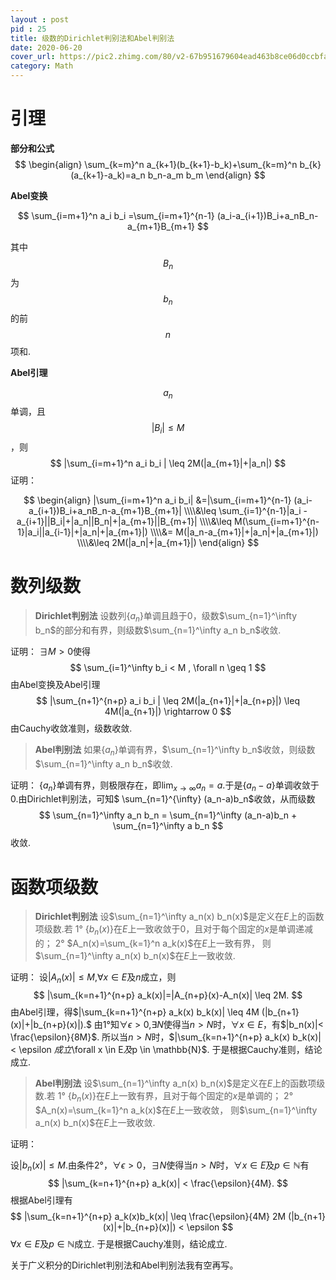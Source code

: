 ```yaml
---
layout : post
pid : 25
title: 级数的Dirichlet判别法和Abel判别法
date: 2020-06-20 
cover_url: https://pic2.zhimg.com/80/v2-67b951679604ead463b8ce06d0ccbfa6_720w.jpg
category: Math
---
```


# 引理

**部分和公式**
$$
\begin{align}
\sum_{k=m}^n a_{k+1}(b_{k+1}-b_k)+\sum_{k=m}^n b_{k}(a_{k+1}-a_k)=a_n b_n-a_m b_m
\end{align}
$$

**Abel变换**

$$
\sum_{i=m+1}^n a_i b_i =\sum_{i=m+1}^{n-1} (a_i-a_{i+1})B_i+a_nB_n-a_{m+1}B_{m+1}
$$


其中$$B_n$$为$$b_n$$的前$$n$$项和.

**Abel引理**

$$a_n$$ 单调，且$$|B_i| \leq M$$，则
$$
|\sum_{i=m+1}^n a_i b_i | \leq 2M(|a_{m+1}|+|a_n|)
$$
证明：

$$
\begin{align}
|\sum_{i=m+1}^n a_i b_i| &=|\sum_{i=m+1}^{n-1} (a_i-a_{i+1})B_i+a_nB_n-a_{m+1}B_{m+1}|
\\\\&\leq
\sum_{i=1}^{n-1}|a_i - a_{i+1}||B_i|+|a_n||B_n|+|a_{m+1}||B_{m+1}|
\\\\&\leq
M(\sum_{i=m+1}^{n-1}|a_i||a_{i-1}|+|a_n|+|a_{m+1}|)
\\\\&=
M(|a_n-a_{m+1}|+|a_n|+|a_{m+1}|)
\\\\&\leq
2M(|a_n|+|a_{m+1}|)
\end{align}
$$

# 数列级数

> **Dirichlet判别法** 设数列$\{a_n\}$单调且趋于$0$，级数$\sum_{n=1}^\infty b_n$的部分和有界，则级数$\sum_{n=1}^\infty a_n b_n$收敛.

证明：
$\exists M>0$使得
$$
\sum_{i=1}^\infty b_i < M , \forall n \geq 1
$$
由Abel变换及Abel引理
$$
|\sum_{n+1}^{n+p} a_i b_i | \leq 2M(|a_{n+1}|+|a_{n+p}|) \leq 4M(|a_{n+1}|) \rightarrow 0
$$
由Cauchy收敛准则，级数收敛.

> **Abel判别法** 如果$\{a_n\}$单调有界，$\sum_{n=1}^\infty b_n$收敛，则级数$\sum_{n=1}^\infty a_n b_n$收敛.

证明：
$\{a_n\}$单调有界，则极限存在，即$\lim_{x\to \infty} a_n =a$.于是$\{a_n-a\}$单调收敛于$0$.由Dirichlet判别法，可知$ \sum_{n=1}^{\infty} (a_n-a)b_n$收敛，从而级数
$$
\sum_{n=1}^\infty a_n b_n = \sum_{n=1}^\infty (a_n-a)b_n + \sum_{n=1}^\infty a b_n
$$
收敛.

# 函数项级数

> **Dirichlet判别法** 设$\sum_{n=1}^\infty a_n(x) b_n(x)$是定义在$E$上的函数项级数.若
> 1° $\{b_n(x)\}$在$E$上一致收敛于$0$，且对于每个固定的$x$是单调递减的；
> 2° $A_n(x)=\sum_{k=1}^n a_k(x)$在$E$上一致有界，
> 则$\sum_{n=1}^\infty a_n(x) b_n(x)$在$E$上一致收敛.

证明：
设$|A_n(x)| \leq M$,$\forall x \in E$及$n$成立，则
$$
|\sum_{k=n+1}^{n+p} a_k(x)|=|A_{n+p}(x)-A_n(x)| \leq 2M.
$$
由Abel引理，得$|\sum_{k=n+1}^{n+p} a_k(x) b_k(x)| \leq 4M (|b_{n+1}(x)|+|b_{n+p}(x)|).$
由1°知$\forall  \epsilon > 0$,$\exists N$使得当$n>N$时，$\forall x \in E$，有$|b_n(x)|< \frac{\epsilon}{8M}$.
所以当$n>N$时，$|\sum_{k=n+1}^{n+p} a_k(x) b_k(x)| < \epsilon $成立$\forall x \in E$及$p \in \mathbb{N}$.
于是根据Cauchy准则，结论成立.


> **Abel判别法** 设$\sum_{n=1}^\infty a_n(x) b_n(x)$是定义在$E$上的函数项级数.若
> 1° $\{b_n(x)\}$在$E$上一致有界，且对于每个固定的$x$是单调的；
> 2° $A_n(x)=\sum_{k=1}^n a_k(x)$在$E$上一致收敛，
> 则$\sum_{n=1}^\infty a_n(x) b_n(x)$在$E$上一致收敛.

证明：

设$|b_n(x)| \leq M$.由条件2°，$\forall  \epsilon > 0$，$\exists N$使得当$n>N$时，$\forall x \in E$及$p \in \mathbb{N}$有
$$
|\sum_{k=n+1}^{n+p} a_k(x)| < \frac{\epsilon}{4M}.
$$
根据Abel引理有
$$
|\sum_{k=n+1}^{n+p} a_k(x)b_k(x)| \leq \frac{\epsilon}{4M} 2M (|b_{n+1}(x)|+|b_{n+p}(x)|) < \epsilon
$$
$\forall x \in E$及$p \in \mathbb{N}$成立.
于是根据Cauchy准则，结论成立.

关于广义积分的Dirichlet判别法和Abel判别法我有空再写。
















